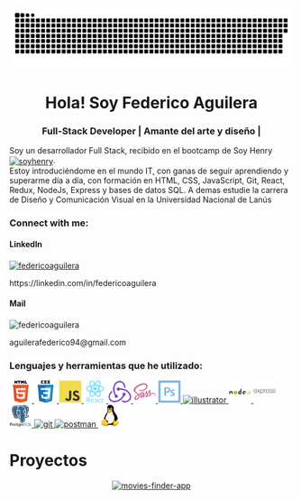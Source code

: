 
<div>
  <img src="https://github.com/Pepyn0/Pepyn0/raw/output/github-contribution-grid-snake.svg" alt="snake"></center>
</div>

<h1 align="center">Hola! Soy Federico Aguilera</h1>
<h3 align="center">Full-Stack Developer | Amante del arte y diseño |</h3>
<p>Soy un desarrollador Full Stack, recibido en el bootcamp de Soy Henry <a href="https://www.soyhenry.com/" target="blank"><img align="center" src="https://database.contxto.com/Uploads/henry1584471565.png" alt="soyhenry" height="30" width="30" /></a>. <br/>
Estoy introduciéndome en el mundo IT, con ganas de seguir aprendiendo y superarme día a día, con formación en HTML, CSS, JavaScript, Git, React, Redux, NodeJs, Express y bases de datos SQL. A demas estudie la carrera de Diseño y Comunicación Visual en la Universidad Nacional de Lanús</p>


<h3 align="left">Connect with me:</h3>

<h4 aling="left">LinkedIn</h4>
<p align="left">
<a href="https://linkedin.com/in/federicoaguilera" target="blank"><img align="center" src="https://raw.githubusercontent.com/rahuldkjain/github-profile-readme-generator/master/src/images/icons/Social/linked-in-alt.svg" alt="federicoaguilera" height="30" width="40" /></a>
</p>
<a>https://linkedin.com/in/federicoaguilera</a>

<h4 aling="left">Mail</h4>
<img align="center" src="https://cdn.icon-icons.com/icons2/2631/PNG/512/gmail_new_logo_icon_159149.png" alt="federicoaguilera" height="30" width="30" />
</p>
aguilerafederico94@gmail.com







<h3 align="left">Lenguajes y herramientas que he utilizado:</h3>
<p align="left">
  <a href="https://www.w3.org/html/" target="_blank">
    <img
      src="https://raw.githubusercontent.com/devicons/devicon/master/icons/html5/html5-original-wordmark.svg"
      alt="html5"
      width="40"
      height="40"
    />
  </a>
  <a href="https://www.w3schools.com/css/" target="_blank">
    <img
      src="https://raw.githubusercontent.com/devicons/devicon/master/icons/css3/css3-original-wordmark.svg"
      alt="css3"
      width="40"
      height="40"
    />
  </a>
  <a
    href="https://developer.mozilla.org/en-US/docs/Web/JavaScript"
    target="_blank"
  >
    <img
      src="https://raw.githubusercontent.com/devicons/devicon/master/icons/javascript/javascript-original.svg"
      alt="javascript"
      width="40"
      height="40"
    />
  </a>
  <a href="https://reactjs.org/" target="_blank">
    <img
      src="https://raw.githubusercontent.com/devicons/devicon/master/icons/react/react-original-wordmark.svg"
      alt="react"
      width="40"
      height="40"
    />
  </a>

  <a href="https://redux.js.org" target="_blank">
    <img
      src="https://raw.githubusercontent.com/devicons/devicon/master/icons/redux/redux-original.svg"
      alt="redux"
      width="40"
      height="40"
    />
  </a>
  <a href="https://sass-lang.com" target="_blank">
    <img
      src="https://raw.githubusercontent.com/devicons/devicon/master/icons/sass/sass-original.svg"
      alt="sass"
      width="40"
      height="40"
    />
  </a>
  
  <a href="https://www.photoshop.com/en" target="_blank">
    <img
      src="https://raw.githubusercontent.com/devicons/devicon/master/icons/photoshop/photoshop-line.svg"
      alt="photoshop"
      width="40"
      height="40"
    />
  </a>
  <a href="https://www.adobe.com/in/products/illustrator.html" target="_blank">
    <img
      src="https://www.vectorlogo.zone/logos/adobe_illustrator/adobe_illustrator-icon.svg"
      alt="illustrator"
      width="40"
      height="40"
    />
  </a>
 
  <a href="https://nodejs.org" target="_blank">
    <img
      src="https://raw.githubusercontent.com/devicons/devicon/master/icons/nodejs/nodejs-original-wordmark.svg"
      alt="nodejs"
      width="40"
      height="40"
    />
  </a>

  <a href="https://expressjs.com" target="_blank">
    <img
      src="https://raw.githubusercontent.com/devicons/devicon/master/icons/express/express-original-wordmark.svg"
      alt="express"
      width="40"
      height="40"
    />
  </a>
  <a href="https://www.postgresql.org" target="_blank">
    <img
      src="https://raw.githubusercontent.com/devicons/devicon/master/icons/postgresql/postgresql-original-wordmark.svg"
      alt="postgresql"
      width="40"
      height="40"
    />
  </a>

  <a href="https://git-scm.com/" target="_blank">
    <img
      src="https://www.vectorlogo.zone/logos/git-scm/git-scm-icon.svg"
      alt="git"
      width="40"
      height="40"
    />
  </a>

  <a href="https://postman.com" target="_blank">
    <img
      src="https://www.vectorlogo.zone/logos/getpostman/getpostman-icon.svg"
      alt="postman"
      width="40"
      height="40"
    />
  </a>
  <a href="https://www.linux.org/" target="_blank">
    <img
      src="https://raw.githubusercontent.com/devicons/devicon/master/icons/linux/linux-original.svg"
      alt="linux"
      width="40"
      height="40"
    />
  </a>
</p>


# Proyectos

<div align='center'>
<a href="https://github.com/Fedeaguilera94/PI-VIDEOGAMES"><img width="296" height="190" alt="movies-finder-app" src="https://gfycat.com/bluequarrelsomeavocet" /></a>
</div>
